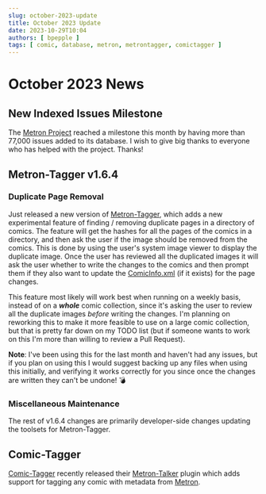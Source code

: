 ```yaml
---
slug: october-2023-update
title: October 2023 Update
date: 2023-10-29T10:04
authors: [ bpepple ]
tags: [ comic, database, metron, metrontagger, comictagger ]
---
```


# October 2023 News

## New Indexed Issues Milestone

The [Metron Project](https://metron.cloud/) reached a milestone this month by having more than 77,000 issues added to
its database. I wish to give big thanks to everyone who has helped with the project. Thanks!

## Metron-Tagger v1.6.4

### Duplicate Page Removal

Just released a new version of [Metron-Tagger](https://github.com/Metron-Project/metron-tagger), which adds a new
experimental feature of finding / removing duplicate pages in a directory of comics. The feature will get the hashes for
all the pages of the comics in a directory, and then ask the user if the image should be removed from the comics. This
is done by using the user's system image viewer to display the duplicate image. Once the user has reviewed all the
duplicated images it will ask the user whether to write the changes to the comics and then prompt them if they also want
to update the [ComicInfo.xml](https://anansi-project.github.io/docs/comicinfo/intro) (if it exists) for the page
changes.

This feature most likely will work best when running on a weekly basis, instead of on a ***whole*** comic collection,
since it's asking the user to review all the duplicate images *before* writing the changes. I'm planning on reworking
this to make it more feasible to use on a large comic collection, but that is pretty far down on my TODO list (but if
someone wants to work on this I'm more than willing to review a Pull Request).

**Note**: I've been using this for the last month and haven't had any issues, but if you plan on using this I would
suggest backing up any files when using this initially, and verifying it works correctly for you since once the changes
are written they can't be undone! 💣

### Miscellaneous Maintenance

The rest of v1.6.4 changes are primarily developer-side changes updating the toolsets for Metron-Tagger.

## Comic-Tagger

[Comic-Tagger](https://github.com/comictagger/comictagger) recently released
their [Metron-Talker](https://github.com/comictagger/metron_talker) plugin which adds support for tagging any comic with
metadata from [Metron](https://metron.cloud/).

